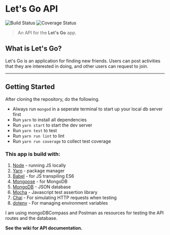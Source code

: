 # Let's Go API
![Build Status](https://travis-ci.com/duncangrubbs/lets-go-api.svg?branch=master)
![Coverage Status](https://coveralls.io/repos/github/duncangrubbs/lets-go-api/badge.svg?branch=master)

> An API for the **Let's Go** app.

## What is Let's Go?
Let's Go is an application for finding new friends.
Users can post activities that they are interested in doing, and other users can
request to join.

---

## Getting Started
After cloning the repository, do the following.
- Always run `mongod` in a seperate terminal to 
start up your local db server first
- Run `yarn` to install all dependencies
- Run `yarn start` to start the dev server
- Run `yarn test` to test
- Run `yarn run lint` to lint
- Run `yarn run coverage` to collect test coverage

### This app is build with:
1. [Node](https://nodejs.org/) - running JS locally
2. [Yarn](https://yarnpkg.com/) - package manager
3. [Babel](https://babeljs.io) - for JS transpiling ES6
4. [Mongoose](http://mongoosejs.com) - for MongoDB
5. [MongoDB](https://www.mongodb.com/) - JSON database
6. [Mocha](https://mochajs.org/) - Javascript test assertion library
7. [Chai](https://www.chaijs.com/) - For simulating HTTP requests when testing
8. [dotenv](https://github.com/motdotla/dotenv) - For managing environment variables

I am using mongoDBCompass and Postman as resources for testing the API routes
and the database.

**See the wiki for API documentation.**